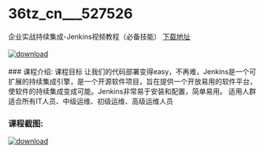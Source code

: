 # 36tz_cn___527526
企业实战持续集成-Jenkins视频教程（必备技能）
[下载地址](http://www.36tz.cn/article/527526 "下载地址")
<br/></br>[![download](http://36tz.cn/muke_img/2019_09_2-126-300x210.png "下载地址")](http://www.36tz.cn/article/527526 "下载地址")
<br/></br>### 课程介绍:
课程目标
让我们的代码部署变得easy，不再难，Jenkins是一个可扩展的持续集成引擎，是一个开源软件项目，旨在提供一个开放易用的软件平台，使软件的持续集成变成可能。Jenkins非常易于安装和配置，简单易用。
适用人群
适合所有IT人员、中级运维、初级运维、高级运维人员

 
### 课程截图:
[![download](http://36tz.cn/muke_img/2019_09_1-116.png "下载地址")](http://www.36tz.cn/article/527526 "下载地址")

